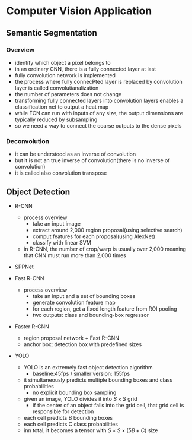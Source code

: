 # Computer Vision Application

## Semantic Segmentation


### Overview

- identify which object a pixel belongs to
- in an ordinary CNN, there is a fully connected layer at last
- fully convolution network is implemented
- the process where fully connecPted layer is replaced by convolution layer is called convolutianalization
- the number of parameters does not change
- transforming fully connected layers into convolution layers enables a classification net to output a heat map
- while FCN can run with inputs of any size, the output dimensions are typically reduced by subsampling
- so we need a way to connect the coarse outputs to the dense pixels


### Deconvolution
- it can be understood as an inverse of convolution
- but it is not an true inverse of convolution(there is no inverse of convolution)
- it is called also convolution transpose


## Object Detection

- R-CNN
  - process overview
    - take an input image
    - extract around 2,000 region proposal(using selective search)
    - comput features for each proposal(using AlexNet)
    - classify with linear SVM
  - in R-CNN, the number of crop/warp is usually over 2,000 meaning that CNN must run more than 2,000 times

- SPPNet
- Fast R-CNN
  - process overview
    - take an input and a set of bounding boxes
    - generate convolution feature map
    - for each region, get a fixed length feature from ROI pooling
    - two outputs: class and bounding-box regressor
- Faster R-CNN
  - region proposal network + Fast R-CNN
  - anchor box: detection box with predefined sizes

- YOLO
  - YOLO is an extremely fast object detection algorithm
    - baseline:45fps / smaller version: 155fps
  - it simultaneously predicts multiple bounding boxes and class probabilities
    - no explicit bounding box sampling
  - given an image, YOLO divides it into $S\times S$ grid
    - if the center of an object falls into the grid cell, that grid cell is responsible for detection
  - each cell predicts B bounding boxes
  - each cell predicts C class probabilities
  - inn total, it becomes a tensor with $S\times S \times (5B+C)$ size